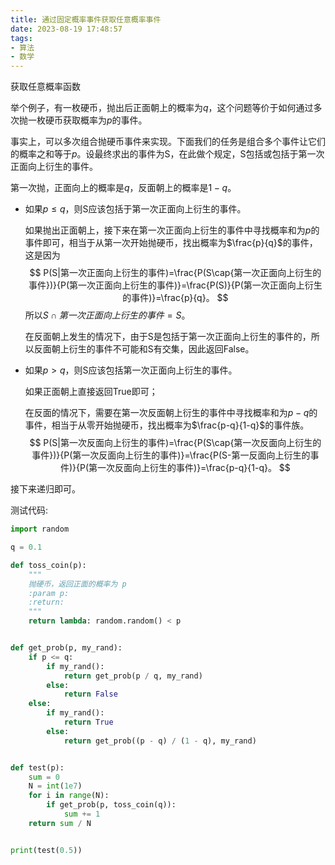 ```yaml
---
title: 通过固定概率事件获取任意概率事件
date: 2023-08-19 17:48:57
tags:
- 算法
- 数学
---
```


获取任意概率函数

<!--more-->

举个例子，有一枚硬币，抛出后正面朝上的概率为$q$，这个问题等价于如何通过多次抛一枚硬币获取概率为$p$的事件。

事实上，可以多次组合抛硬币事件来实现。下面我们的任务是组合多个事件让它们的概率之和等于$p$。设最终求出的事件为S，在此做个规定，S包括或包括于第一次正面向上衍生的事件。

第一次抛，正面向上的概率是$q$，反面朝上的概率是$1-q$。

- 如果$p\leq q$，则S应该包括于第一次正面向上衍生的事件。

  如果抛出正面朝上，接下来在第一次正面向上衍生的事件中寻找概率和为$p$的事件即可，相当于从第一次开始抛硬币，找出概率为$\frac{p}{q}$的事件，这是因为
  $$
  P(S|第一次正面向上衍生的事件)=\frac{P(S\cap{第一次正面向上衍生的事件})}{P(第一次正面向上衍生的事件)}=\frac{P(S)}{P(第一次正面向上衍生的事件)}=\frac{p}{q}。
  $$
  所以$S\cap{第一次正面向上衍生的事件}=S$。

  在反面朝上发生的情况下，由于S是包括于第一次正面向上衍生的事件的，所以反面朝上衍生的事件不可能和S有交集，因此返回False。

- 如果$p>q$，则S应该包括第一次正面向上衍生的事件。

  如果正面朝上直接返回True即可；

  在反面的情况下，需要在第一次反面朝上衍生的事件中寻找概率和为$p-q$的事件，相当于从零开始抛硬币，找出概率为$\frac{p-q}{1-q}$的事件族。
  $$
  P(S|第一次反面向上衍生的事件)=\frac{P(S\cap{第一次反面向上衍生的事件})}{P(第一次反面向上衍生的事件)}=\frac{P(S-第一反面向上衍生的事件)}{P(第一次反面向上衍生的事件)}=\frac{p-q}{1-q}。
  $$
  

接下来递归即可。

测试代码:

```python
import random

q = 0.1

def toss_coin(p):
    """
    抛硬币，返回正面的概率为 p
    :param p:
    :return:
    """
    return lambda: random.random() < p


def get_prob(p, my_rand):
    if p <= q:
        if my_rand():
            return get_prob(p / q, my_rand)
        else:
            return False
    else:
        if my_rand():
            return True
        else:
            return get_prob((p - q) / (1 - q), my_rand)


def test(p):
    sum = 0
    N = int(1e7)
    for i in range(N):
        if get_prob(p, toss_coin(q)):
            sum += 1
    return sum / N


print(test(0.5))
```



